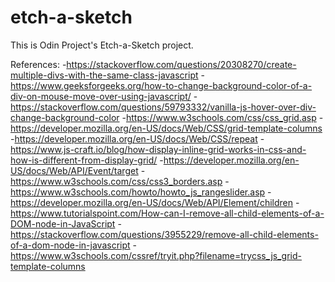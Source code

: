
# etch-a-sketch

This is Odin Project's Etch-a-Sketch project.

References:
-https://stackoverflow.com/questions/20308270/create-multiple-divs-with-the-same-class-javascript
-https://www.geeksforgeeks.org/how-to-change-background-color-of-a-div-on-mouse-move-over-using-javascript/
-https://stackoverflow.com/questions/59793332/vanilla-js-hover-over-div-change-background-color
-https://www.w3schools.com/css/css_grid.asp
-https://developer.mozilla.org/en-US/docs/Web/CSS/grid-template-columns
-https://developer.mozilla.org/en-US/docs/Web/CSS/repeat
-https://www.js-craft.io/blog/how-display-inline-grid-works-in-css-and-how-is-different-from-display-grid/
-https://developer.mozilla.org/en-US/docs/Web/API/Event/target
-https://www.w3schools.com/css/css3_borders.asp
-https://www.w3schools.com/howto/howto_js_rangeslider.asp
-https://developer.mozilla.org/en-US/docs/Web/API/Element/children
-https://www.tutorialspoint.com/How-can-I-remove-all-child-elements-of-a-DOM-node-in-JavaScript
-https://stackoverflow.com/questions/3955229/remove-all-child-elements-of-a-dom-node-in-javascript
-https://www.w3schools.com/cssref/tryit.php?filename=trycss_js_grid-template-columns
